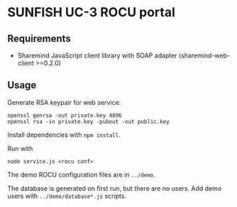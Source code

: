 # SUNFISH UC-3 ROCU portal

## Requirements

* Sharemind JavaScript client library with SOAP adapter (sharemind-web-client >=0.2.0)

## Usage

Generate RSA keypair for web service:

```
openssl genrsa -out private.key 4096
openssl rsa -in private.key -pubout -out public.key
```

Install dependencies with `npm install`.

Run with

```
node service.js <rocu conf>
```
The demo ROCU configuration files are in `../demo`.

The database is generated on first run, but there are no users. Add demo users with `../demo/database*.js` scripts.